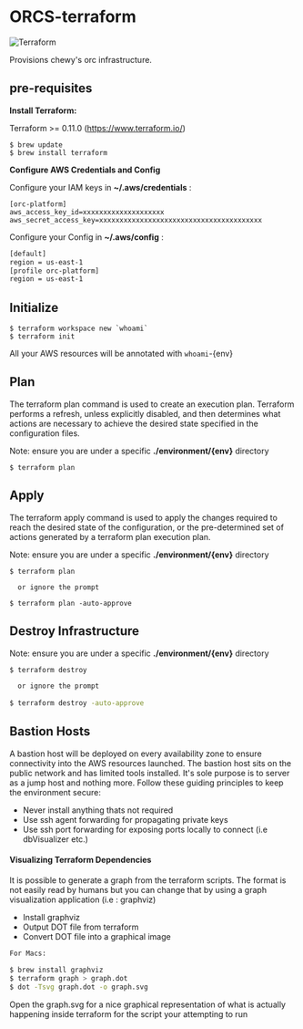 # ORCS-terraform
![Terraform](https://img.shields.io/badge/Terraform-~%3E0.11.0-green.svg)

Provisions chewy's orc infrastructure.

## pre-requisites
__Install Terraform:__

Terraform >= 0.11.0 (https://www.terraform.io/) 

``` 
$ brew update
$ brew install terraform
```

__Configure AWS Credentials and Config__

Configure your IAM keys in __~/.aws/credentials__ :
```
[orc-platform]
aws_access_key_id=xxxxxxxxxxxxxxxxxxxx
aws_secret_access_key=xxxxxxxxxxxxxxxxxxxxxxxxxxxxxxxxxxxxxxxx
```
Configure your Config in __~/.aws/config__ :
```bash
[default]
region = us-east-1
[profile orc-platform]
region = us-east-1

```
## Initialize
```
$ terraform workspace new `whoami`
$ terraform init
```
All your AWS resources will be annotated with `whoami`-{env}
## Plan
The terraform plan command is used to create an execution plan. Terraform performs a refresh, unless explicitly disabled, and then determines what actions are necessary to achieve the desired state specified in the configuration files.

Note: ensure you are under a specific __./environment/{env}__ directory
```
$ terraform plan
```

## Apply
The terraform apply command is used to apply the changes required to reach the desired state of the configuration, or the pre-determined set of actions generated by a terraform plan execution plan.

Note: ensure you are under a specific __./environment/{env}__ directory
```
$ terraform plan

  or ignore the prompt
  
$ terraform plan -auto-approve 
```

## Destroy Infrastructure
Note: ensure you are under a specific __./environment/{env}__ directory

```bash
$ terraform destroy

  or ignore the prompt
  
$ terraform destroy -auto-approve 

```
## Bastion Hosts
A bastion host will be deployed on every availability zone to ensure connectivity into the AWS resources
launched. The bastion host sits on the public network and has limited tools installed. It's sole purpose
is to server as a jump host and nothing more. Follow these guiding principles to keep the environment
secure:
* Never install anything thats not required
* Use ssh agent forwarding for propagating private keys
* Use ssh port forwarding for exposing ports locally to connect (i.e dbVisualizer etc.)


#### Visualizing Terraform Dependencies
It is possible to generate a graph from the terraform scripts. The format is not easily read by humans
but you can change that by using a graph visualization application (i.e : graphviz)
* Install graphviz
* Output DOT file from terraform
* Convert DOT file into a graphical image

```bash
For Macs: 

$ brew install graphviz
$ terraform graph > graph.dot
$ dot -Tsvg graph.dot -o graph.svg
```
Open the graph.svg for a nice graphical representation of what is actually happening inside terraform for
the script your attempting to run
